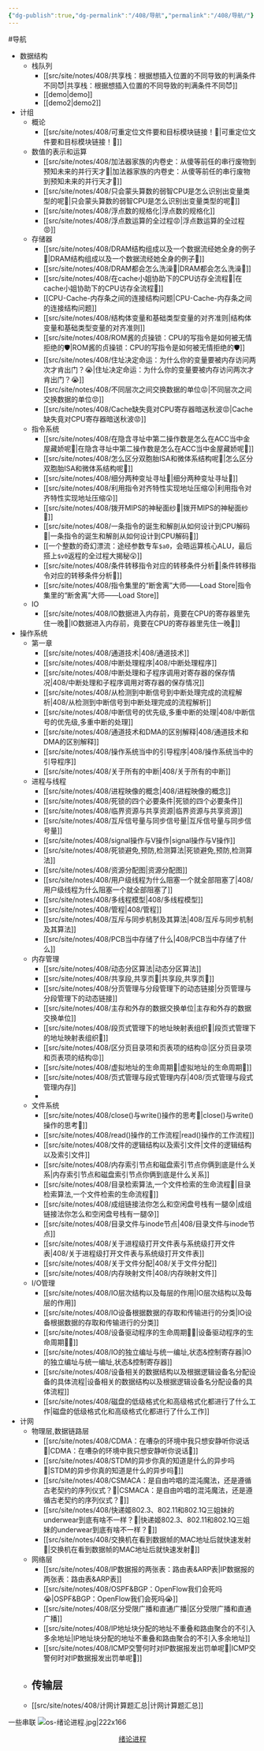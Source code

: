 ```yaml
---
{"dg-publish":true,"dg-permalink":"/408/导航","permalink":"/408/导航/"}
---
```



#导航
- 数据结构
	- 栈队列
		- [[src/site/notes/408/共享栈：根据想插入位置的不同导致的判满条件不同😈\|共享栈：根据想插入位置的不同导致的判满条件不同😈]]
		- [[demo\|demo]]
		- [[demo2\|demo2]]
- 计组
	- 概论
		- [[src/site/notes/408/可重定位文件要和目标模块链接！🥵\|可重定位文件要和目标模块链接！🥵]]
	- 数值的表示和运算
		- [[src/site/notes/408/加法器家族的内卷史：从傻等前任的串行废物到预知未来的并行天才🤔\|加法器家族的内卷史：从傻等前任的串行废物到预知未来的并行天才🤔]]
		- [[src/site/notes/408/只会蒙头算数的弱智CPU是怎么识别出变量类型的呢🤔\|只会蒙头算数的弱智CPU是怎么识别出变量类型的呢🤔]]
		- [[src/site/notes/408/浮点数的规格化\|浮点数的规格化]]
		- [[src/site/notes/408/浮点数运算的全过程😡\|浮点数运算的全过程😡]]
	- 存储器
		- [[src/site/notes/408/DRAM结构组成以及一个数据流经她全身的例子🥵\|DRAM结构组成以及一个数据流经她全身的例子🥵]]
		- [[src/site/notes/408/DRAM都会怎么洗澡🥵\|DRAM都会怎么洗澡🥵]]
		- [[src/site/notes/408/在cache小姐协助下的CPU访存全流程🤔\|在cache小姐协助下的CPU访存全流程🤔]]
		- [[CPU-Cache-内存条之间的连接结构问题\|CPU-Cache-内存条之间的连接结构问题]]
		- [[src/site/notes/408/结构体变量和基础类型变量的对齐准则\|结构体变量和基础类型变量的对齐准则]]
		- [[src/site/notes/408/ROM酱的贞操锁：CPU的写指令是如何被无情拒绝的🛡️\|ROM酱的贞操锁：CPU的写指令是如何被无情拒绝的🛡️]]
		- [[src/site/notes/408/住址决定命运：为什么你的变量要被内存访问两次才肯出门？😭\|住址决定命运：为什么你的变量要被内存访问两次才肯出门？😭]]
		- [[src/site/notes/408/不同层次之间交换数据的单位😡\|不同层次之间交换数据的单位😡]]
		- [[src/site/notes/408/Cache缺失竟对CPU寄存器暗送秋波😡\|Cache缺失竟对CPU寄存器暗送秋波😡]]
	- 指令系统
		- [[src/site/notes/408/在隐含寻址中第二操作数是怎么在ACC当中金屋藏娇呢🤔\|在隐含寻址中第二操作数是怎么在ACC当中金屋藏娇呢🤔]]
		- [[src/site/notes/408/怎么区分双胞胎ISA和微体系结构呢🤔\|怎么区分双胞胎ISA和微体系结构呢🤔]]
		- [[src/site/notes/408/细分两种变址寻址🤔\|细分两种变址寻址🤔]]
		- [[src/site/notes/408/利用指令对齐特性实现地址压缩😲\|利用指令对齐特性实现地址压缩😲]]
		- [[src/site/notes/408/拨开MIPS的神秘面纱🥵\|拨开MIPS的神秘面纱🥵]]
		- [[src/site/notes/408/一条指令的诞生和解剖从如何设计到CPU解码🤔\|一条指令的诞生和解剖从如何设计到CPU解码🤔]]
		- [[一个整数的奇幻漂流：途经参数专车`$a0`，会晤运算核心ALU，最后搭上`$v0`返程的全过程大揭秘😲]]
		- [[src/site/notes/408/条件转移指令对应的转移条件分析🤔\|条件转移指令对应的转移条件分析🤔]]
		- [[src/site/notes/408/指令集里的“断舍离”大师——Load Store\|指令集里的“断舍离”大师——Load Store]]
	- IO
		- [[src/site/notes/408/IO数据进入内存前，竟要在CPU的寄存器里先住一晚🥵\|IO数据进入内存前，竟要在CPU的寄存器里先住一晚🥵]]
- 操作系统
	- 第一章
		- [[src/site/notes/408/通道技术\|408/通道技术]]
		- [[src/site/notes/408/中断处理程序\|408/中断处理程序]]
		- [[src/site/notes/408/中断处理和子程序调用对寄存器的保存情况\|408/中断处理和子程序调用对寄存器的保存情况]]
		- [[src/site/notes/408/从检测到中断信号到中断处理完成的流程解析\|408/从检测到中断信号到中断处理完成的流程解析]]
		- [[src/site/notes/408/中断信号的优先级,多重中断的处理\|408/中断信号的优先级,多重中断的处理]]
		- [[src/site/notes/408/通道技术和DMA的区别解释\|408/通道技术和DMA的区别解释]]
		- [[src/site/notes/408/操作系统当中的引导程序\|408/操作系统当中的引导程序]]
		- [[src/site/notes/408/关于所有的中断\|408/关于所有的中断]]
	- 进程与线程
		- [[src/site/notes/408/进程映像的概念\|408/进程映像的概念]]
		- [[src/site/notes/408/死锁的四个必要条件\|死锁的四个必要条件]]
		- [[src/site/notes/408/临界资源与共享资源\|临界资源与共享资源]]
		- [[src/site/notes/408/互斥信号量与同步信号量\|互斥信号量与同步信号量]]
		- [[src/site/notes/408/signal操作与V操作\|signal操作与V操作]]
		- [[src/site/notes/408/死锁避免,预防,检测算法\|死锁避免,预防,检测算法]]
		- [[src/site/notes/408/资源分配图\|资源分配图]]
		- [[src/site/notes/408/用户级线程为什么阻塞一个就全部阻塞了\|408/用户级线程为什么阻塞一个就全部阻塞了]]
		- [[src/site/notes/408/多线程模型\|408/多线程模型]]
		- [[src/site/notes/408/管程\|408/管程]]
		- [[src/site/notes/408/互斥与同步机制及其算法\|408/互斥与同步机制及其算法]]
		- [[src/site/notes/408/PCB当中存储了什么\|408/PCB当中存储了什么]]
	- 内存管理
		- [[src/site/notes/408/动态分区算法\|动态分区算法]]
		- [[src/site/notes/408/共享段,共享页🤔\|共享段,共享页🤔]]
		- [[src/site/notes/408/分页管理与分段管理下的动态链接\|分页管理与分段管理下的动态链接]]
		- [[src/site/notes/408/主存和外存的数据交换单位\|主存和外存的数据交换单位]]
		- [[src/site/notes/408/段页式管理下的地址映射表组织🥰\|段页式管理下的地址映射表组织🥰]]
		- [[src/site/notes/408/区分页目录项和页表项的结构😡\|区分页目录项和页表项的结构😡]]
		- [[src/site/notes/408/虚拟地址的生命周期🥰\|虚拟地址的生命周期🥰]]
		- [[src/site/notes/408/页式管理与段式管理内存\|408/页式管理与段式管理内存]]
		- 
	- 文件系统
		- [[src/site/notes/408/close()与write()操作的思考🤔\|close()与write()操作的思考🤔]]
		- [[src/site/notes/408/read()操作的工作流程\|read()操作的工作流程]]
		- [[src/site/notes/408/文件的逻辑结构以及索引文件\|文件的逻辑结构以及索引文件]]
		- [[src/site/notes/408/内存索引节点和磁盘索引节点你俩到底是什么关系\|内存索引节点和磁盘索引节点你俩到底是什么关系]]
		- [[src/site/notes/408/目录检索算法,一个文件检索的生命流程🤔\|目录检索算法,一个文件检索的生命流程🤔]]
		- [[src/site/notes/408/成组链接法你怎么和空闲盘号栈有一腿😰\|成组链接法你怎么和空闲盘号栈有一腿😰]]
		- [[src/site/notes/408/目录文件与inode节点\|408/目录文件与inode节点]]
		- [[src/site/notes/408/关于进程级打开文件表与系统级打开文件表\|408/关于进程级打开文件表与系统级打开文件表]]
		- [[src/site/notes/408/关于文件分配\|408/关于文件分配]]
		- [[src/site/notes/408/内存映射文件\|408/内存映射文件]]
	- I/O管理
		- [[src/site/notes/408/IO层次结构以及每层的作用\|IO层次结构以及每层的作用]]
		- [[src/site/notes/408/IO设备根据数据的存取和传输进行的分类\|IO设备根据数据的存取和传输进行的分类]]
		- [[src/site/notes/408/设备驱动程序的生命周期😮‍💨\|设备驱动程序的生命周期😮‍💨]]
		- [[src/site/notes/408/IO的独立编址与统一编址,状态&控制寄存器\|IO的独立编址与统一编址,状态&控制寄存器]]
		- [[src/site/notes/408/设备相关的数据结构以及根据逻辑设备名分配设备的具体流程\|设备相关的数据结构以及根据逻辑设备名分配设备的具体流程]]
		- [[src/site/notes/408/磁盘的低级格式化和高级格式化都进行了什么工作\|磁盘的低级格式化和高级格式化都进行了什么工作]]
- 计网
	- 物理层,数据链路层
		- [[src/site/notes/408/CDMA：在嘈杂的环境中我只想安静听你说话🥰\|CDMA：在嘈杂的环境中我只想安静听你说话🥰]]
		- [[src/site/notes/408/STDM的异步你真的知道是什么的异步吗🤔\|STDM的异步你真的知道是什么的异步吗🤔]]
		- [[src/site/notes/408/CSMACA：是自由吟唱的混沌魔法，还是遵循古老契约的序列仪式？🤔\|CSMACA：是自由吟唱的混沌魔法，还是遵循古老契约的序列仪式？🤔]]
		- [[src/site/notes/408/快递姬802.3、802.11和802.1Q三姐妹的underwear到底有啥不一样？🤔\|快递姬802.3、802.11和802.1Q三姐妹的underwear到底有啥不一样？🤔]]
		- [[src/site/notes/408/交换机在看到数据帧的MAC地址后就快速发射🥵\|交换机在看到数据帧的MAC地址后就快速发射🥵]]
	- 网络层
		- [[src/site/notes/408/IP数据报的两张表：路由表&ARP表\|IP数据报的两张表：路由表&ARP表]]
		- [[src/site/notes/408/OSPF&BGP：OpenFlow我们会死吗😭\|OSPF&BGP：OpenFlow我们会死吗😭]]
		- [[src/site/notes/408/区分受限广播和直通广播\|区分受限广播和直通广播]]
		- [[src/site/notes/408/IP地址块分配的地址不重叠和路由聚合的不引入多余地址\|IP地址块分配的地址不重叠和路由聚合的不引入多余地址]]
		- [[src/site/notes/408/ICMP交警何时对IP数据报发出罚单呢🤔\|ICMP交警何时对IP数据报发出罚单呢🤔]]
	- 传输层
		- 
	- [[src/site/notes/408/计网计算题汇总\|计网计算题汇总]]

一些串联
![os-绪论进程.jpg|222x166](/img/user/%E9%99%84%E4%BB%B6/os-%E7%BB%AA%E8%AE%BA%E8%BF%9B%E7%A8%8B.jpg)
<div style="text-align: center;">
  <a href="/408/绪论进程">绪论进程</a>
</div>
